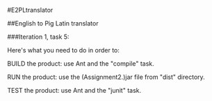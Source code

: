 #E2PLtranslator

##English to Pig Latin translator

###Iteration 1, task 5:

Here's what you need to do in order to:

BUILD the product: use Ant and the "compile" task.

RUN the product: use the (Assignment2.)jar file from "dist" directory.

TEST the product: use Ant and the "junit" task.
